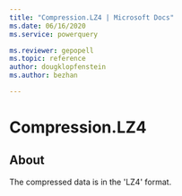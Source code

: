 ```yaml
---
title: "Compression.LZ4 | Microsoft Docs"
ms.date: 06/16/2020
ms.service: powerquery

ms.reviewer: gepopell
ms.topic: reference
author: dougklopfenstein
ms.author: bezhan

---
```

# Compression.LZ4



## About
The compressed data is in the 'LZ4' format.
